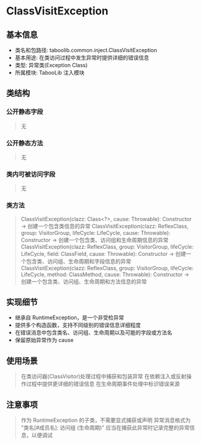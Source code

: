 # ClassVisitException

## 基本信息
- 类名和包路径: taboolib.common.inject.ClassVisitException
- 基本用途: 在类访问过程中发生异常时提供详细的错误信息
- 类型: 异常类(Exception Class)
- 所属模块: TabooLib 注入模块

## 类结构

### 公开静态字段
> 无

### 公开静态方法
> 无

### 类内可被访问字段
> 无

### 类方法
> ClassVisitException(clazz: Class<?>, cause: Throwable): Constructor -> 创建一个包含类信息的异常
> ClassVisitException(clazz: ReflexClass, group: VisitorGroup, lifeCycle: LifeCycle, cause: Throwable): Constructor -> 创建一个包含类、访问组和生命周期信息的异常
> ClassVisitException(clazz: ReflexClass, group: VisitorGroup, lifeCycle: LifeCycle, field: ClassField, cause: Throwable): Constructor -> 创建一个包含类、访问组、生命周期和字段信息的异常
> ClassVisitException(clazz: ReflexClass, group: VisitorGroup, lifeCycle: LifeCycle, method: ClassMethod, cause: Throwable): Constructor -> 创建一个包含类、访问组、生命周期和方法信息的异常

## 实现细节
- 继承自 RuntimeException，是一个非受检异常
- 提供多个构造函数，支持不同级别的错误信息详细程度
- 在错误消息中包含类名、访问组、生命周期以及可能的字段或方法名
- 保留原始异常作为 cause

## 使用场景
> 在类访问器(ClassVisitor)处理过程中捕获和包装异常
> 在依赖注入或反射操作过程中提供更详细的错误信息
> 在生命周期事件处理中标识错误来源

## 注意事项
> 作为 RuntimeException 的子类，不需要显式捕获或声明
> 异常消息格式为 "类名[#成员名]: 访问组 (生命周期)"
> 应当在捕获此异常时记录完整的异常信息，以便调试
